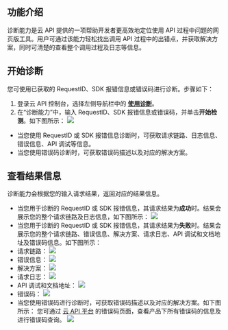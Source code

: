 ## 功能介绍
诊断能力是云 API 提供的一项帮助开发者更高效地定位使用 API 过程中问题的网页版工具。用户可通过该能力轻松找出调用 API 过程中的出错点，并获取解决方案，同时可清楚的查看整个调用过程及日志等信息。

## 开始诊断

您可使用已获取的 RequestID、SDK 报错信息或错误码进行诊断。步骤如下：
1. 登录云 API 控制台，选择左侧导航栏中的 **[使用诊断](https://console.cloud.tencent.com/api/diagnosis)**。
2. 在“诊断能力”中，输入 RequestID、SDK 报错信息或错误码，并单击**开始检测**。如下图所示：
![](https://main.qcloudimg.com/raw/0d740c3032687f9eb2781d21d855d2eb.png)
 - 当您使用 RequestID 或 SDK 报错信息诊断时，可获取请求链路、日志信息、错误信息、API 调试等信息。
 - 当您使用错误码诊断时，可获取错误码描述以及对应的解决方案。

## 查看结果信息

<dx-alert infotype="explain" title="">
诊断能力会根据您的输入请求结果，返回对应的结果信息。
</dx-alert>

- 当您用于诊断的 RequestID 或 SDK 报错信息，其请求结果为**成功**时。结果会展示您的整个请求链路及日志信息，如下图所示：
![](https://main.qcloudimg.com/raw/746fa6ad19b0e7afe72968ecdfa37780.png)
- 当您用于诊断的 RequestID 或 SDK 报错信息，其请求结果为**失败**时。结果会展示您的整个请求链路、错误信息、解决方案、请求日志、API 调试和文档地址及错误码信息。如下图所示：
 - 请求链路：
![](https://main.qcloudimg.com/raw/93e19226aaf1572d8a1fa391f1bcd97b.png)
 - 错误信息：
![](https://main.qcloudimg.com/raw/047130c8a91f353c39b4458c7c154d2f.png)
 - 解决方案：
![](https://main.qcloudimg.com/raw/ab84a1e6c645810d6c1ca171553a38bf.png)
 - 请求日志：
![](https://main.qcloudimg.com/raw/d8afe33963fe6ab6788727e05ada8f94.png)
 - API 调试和文档地址：
 ![](https://main.qcloudimg.com/raw/43f4145bf0c818e8a62995e41ed05b20.png)
 - 错误码：
![](https://main.qcloudimg.com/raw/5019748d80f18ea816fc82684e627855.png)
- 当您使用错误码进行诊断时，可获取错误码描述以及对应的解决方案。如下图所示：
您可通过 [云 API 平台](https://cloud.tencent.com/api) 的错误码页面，查看产品下所有错误码的信息及进行错误码查询。
![](https://main.qcloudimg.com/raw/3fe643c72697a783157b00b69a08d3fb.png)
 
